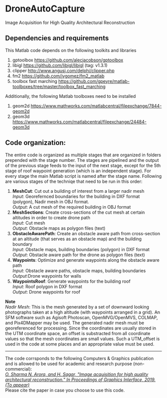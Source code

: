 # DroneAutoCapture
Image Acquisition for High Quality Architectural Reconstruction

## Dependencies and requirements
This Matlab code depends on the following toolkits and libraries
1. gptoolbox <https://github.com/alecjacobson/gptoolbox>
2. libigl <https://github.com/libigl/libigl> (tag: v1.3.1)
3. clipper <http://www.angusj.com/delphi/clipper.php>
4. fm2 <https://github.com/jvgomez/fm2_matlab>
5. toolbox fast marching <https://github.com/gpeyre/matlab-toolboxes/tree/master/toolbox_fast_marching>

Additionally, the following Matlab toolboxes need to be installed
1. geom2d <https://www.mathworks.com/matlabcentral/fileexchange/7844-geom2d>
2. geom3d <https://www.mathworks.com/matlabcentral/fileexchange/24484-geom3d>


## Code organization:
The entire code is organized as multiple stages that are organized in folders prepended with the stage number. The stages are pipelined and the output of the previous stage feeds to the input of the next stage, except for the 5th stage of roof waypoint generation (which is an independent stage). For every stage the main Matlab script is named after the stage name. Following are various stages of the techniqe that need to be run in this order:
1. **MeshCut**: Cut out a building of interest from a larger nadir mesh  
*Input*: Georefernced boundaries for the building in DXF format (polygon), Nadir mesh in OBJ format.  
*Output*: A cut mesh of the required building in OBJ format
2. **MeshSections**: Create cross-sections of the cut mesh at certain altitudes in order to create drone path  
*Input*: Cut mesh  
*Output*: Obstacle maps as polygon files (text)
3. **ObstacleAwarePath**: Create an obstacle aware path from cross-section at an altitude (that serves as an obstacle map) and the building boundary  
*Input*: Obstacle maps, building boundaries (polygon) in DXF format  
*Output*: Obstacle aware path for the drone as polygon files (text)
4. **Waypoints**: Optimize and generate waypoints along the obstacle aware path  
*Input*: Obstacle aware paths, obstacle maps, building boundaries  
*Output*:Drone waypoints for walls
5. **WaypointsRoof**: Generate waypoints for the building roof  
*Input*: Roof polygon in DXF format  
*Output*: Drone waypoints for roof

**Note**  
*Nadir Mesh*: This is the mesh generated by a set of downward looking photographs taken at a high altitude (with waypoints arranged in a grid). An SFM software such as Agisoft Photoscan, OpenMVG/OpenMVS, COLMAP, and Pix4DMapper may be used. The generated nadir mesh must be georeferenced for processing. Since the coordinates are usually stored in the UTM coordinate space, an offset is substracted from all coordinate values so that the mesh coordinates are small values. Such a UTM_offset is used in the code at some places and an appropriate value must be used.


---
The code corrsponds to the following Computers & Graphics publication and is allowed to be used for academic and research purpose (non-commercial):  
*[O. Sharma N. Arora, and H. Sagar, "Image acquisition for high quality architectural reconstruction." In Proceedings of Graphics Interface, 2019. (To appear)](http://graphicsinterface.org/conference/2019/)*  
Please cite the paper in case you choose to use this code.
